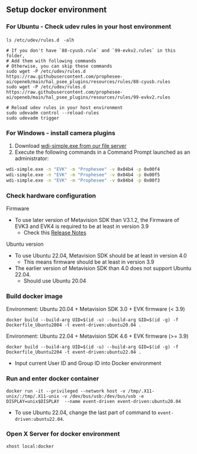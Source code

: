## Setup docker environment
### For Ubuntu - Check udev rules in your host environment
```
ls /etc/udev/rules.d　-alh

# If you don't have `88-cyusb.rule` and `99-evkv2.rules` in this folder,
# Add them with following commands
# Otherwise, you can skip these commands
sudo wget -P /etc/udev/rules.d https://raw.githubusercontent.com/prophesee-ai/openeb/main/hal_psee_plugins/resources/rules/88-cyusb.rules
sudo wget -P /etc/udev/rules.d https://raw.githubusercontent.com/prophesee-ai/openeb/main/hal_psee_plugins/resources/rules/99-evkv2.rules

# Reload udev rules in your host environment
sudo udevadm control --reload-rules
sudo udevadm trigger
```
### For Windows - install camera plugins
1. Download [wdi-simple.exe from our file server](https://kdrive.infomaniak.com/app/share/975517/4f59e852-af5e-4e00-90fc-f213aad20edd)
2. Execute the following commands in a Command Prompt launched as an administrator:

```bash
wdi-simple.exe -n "EVK" -m "Prophesee" -v 0x04b4 -p 0x00f4
wdi-simple.exe -n "EVK" -m "Prophesee" -v 0x04b4 -p 0x00f5
wdi-simple.exe -n "EVK" -m "Prophesee" -v 0x04b4 -p 0x00f3
```

### Check hardware configuration
Firmware
- To use later version of Metavision SDK than V3.1.2, the Firmware of EVK3 and EVK4 is required to be at least in version 3.9
  - Check this [Release Notes](https://docs.prophesee.ai/stable/release_notes.html#v3-1-2-change-logs-16-12-2022)

Ubuntu version
- To use Ubuntu 22.04, Metavision SDK should be at least in version 4.0
  - This means firmware should be at least in version 3.9
- The earlier version of Metavision SDK than 4.0 does not support Ubuntu 22.04.
  - Should use Ubuntu 20.04

### Build docker image
Environment: Ubuntu 20.04 + Metavision SDK 3.0 + EVK firmware (< 3.9)
```
docker build --build-arg UID=$(id -u) --build-arg GID=$(id -g) -f Dockerfile_Ubuntu2004 -t event-driven:ubuntu20.04 .
```
Environment: Ubuntu 22.04 + Metavision SDK 4.6 + EVK firmware (>= 3.9)
```
docker build --build-arg UID=$(id -u) --build-arg GID=$(id -g) -f Dockerfile_Ubuntu2204 -t event-driven:ubuntu22.04 .
```
- Input current User ID and Group ID into Docker environment

### Run and enter docker container
```
docker run -it --privileged --network host -v /tmp/.X11-unix/:/tmp/.X11-unix -v /dev/bus/usb:/dev/bus/usb -e DISPLAY=unix$DISPLAY  --name event-driven event-driven:ubuntu20.04
```
- To use Ubuntu 22.04, change the last part of command to `event-driven:ubuntu22.04`.

### Open X Server for docker environment
```
xhost local:docker
```
